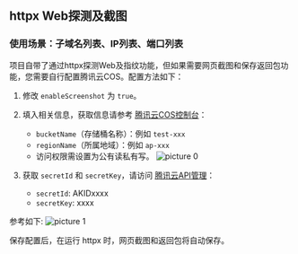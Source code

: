 ## httpx Web探测及截图
### 使用场景：子域名列表、IP列表、端口列表

项目自带了通过httpx探测Web及指纹功能，但如果需要网页截图和保存返回包功能，您需要自行配置腾讯云COS。配置方法如下：

1. 修改 `enableScreenshot` 为 `true`。
2. 填入相关信息，获取信息请参考 [腾讯云COS控制台](https://console.cloud.tencent.com/cos)：
   - `bucketName`（存储桶名称）：例如 `test-xxx`
   - `regionName`（所属地域）：例如 `ap-xxx`
   - 访问权限需设置为公有读私有写。
![picture 0](https://cdn.jsdelivr.net/gh/testnet0/image@main/40f7e8dde4e542771108cfaceb1d31a4e5c7e2ab30d6aa8674a62f041fa22833.png)  

3. 获取 `secretId` 和 `secretKey`，请访问 [腾讯云API管理](https://console.cloud.tencent.com/cam/capi)：
   - `secretId`: AKIDxxxx
   - `secretKey`: xxxx

参考如下:
![picture 1](https://cdn.jsdelivr.net/gh/testnet0/image@main/a1bd21faba4af47d5ed9823aa934ce6c35dbe88f5f225e57ec899c4294cb2248.png)  

保存配置后，在运行 httpx 时，网页截图和返回包将自动保存。
